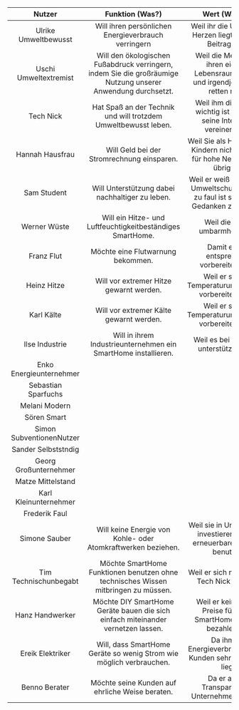 | Nutzer | Funktion (Was?) | Wert (Warum?) |
|:------:|:--------:|:----:|
| Ulrike Umweltbewusst | Will ihren persönlichen Energieverbrauch verringern | Weil ihr die Umwelt am Herzen liegt und jeder Beitrag zählt. |
| Uschi Umweltextremist | Will den ökologischen Fußabdruck verringern, indem Sie die großräumige Nutzung unserer Anwendung durchsetzt. | Weil die Menschheit ihren eigenen Lebensraum zerstört und irgendjemand sie retten muss. |
| Tech Nick | Hat Spaß an der Technik und will trotzdem Umweltbewusst leben. | Weil ihm die Umwelt wichtig ist und er so seine Interessen vereinen kann. |
| Hannah Hausfrau | Will Geld bei der Stromrechnung einsparen. | Weil Sie als Hausfrau mit Kindern nicht viel Geld für hohe Nebenkosten übrig hat. |
| Sam Student | Will Unterstützung dabei nachhaltiger zu leben.  | Weil er weiß wie wichtig Umweltschutz ist, aber zu faul ist sich selber Gedanken zu machen. |
| Werner Wüste | Will ein Hitze- und Luftfeuchtigkeitbeständiges SmartHome. | Weil die Wüste umbarmherzig ist. |
| Franz Flut | Möchte eine Flutwarnung bekommen. | Damit er sich entsprechend vorbereiten kann. |
| Heinz Hitze | Will vor extremer Hitze gewarnt werden. | Weil er sich auf Temperaturumstellungen vorbereiten muss. |
| Karl Kälte | Will vor extremer Kälte gewarnt werden. | Weil er sich auf Temperaturumstellungen vorbereiten muss. |
| Ilse Industrie | Will in ihrem Industrieunternehmen ein SmartHome installieren. | Weil es bei der Arbeit unterstützen kann. |
| Enko Energieunternehmer | | |
| Sebastian Sparfuchs | | |
| Melani Modern | | |
| Sören Smart | | |
| Simon SubventionenNutzer | | |
| Sander Selbststndig | | |
| Georg Großunternehmer | | |
| Matze Mittelstand | | |
| Karl Kleinunternehmer | | |
| Frederik Faul | | |
| Simone Sauber | Will keine Energie von Kohle- oder Atomkraftwerken beziehen. | Weil sie in Unternehmen investieren will, die erneuerbare Energien benutzen. |
| Tim Technischunbegabt | Möchte SmartHome Funktionen benutzen ohne technisches Wissen mitbringen zu müssen. | Weil er sich nicht gut mit Tech Nick versteht. |
| Hanz Handwerker | Möchte DIY SmartHome Geräte bauen die sich einfach miteinander vernetzen lassen. | Weil er keine hohen Preise für große SmartHome Anlagen bezahlen will. |
| Ereik Elektriker | Will, dass SmartHome Geräte so wenig Strom wie möglich verbrauchen. | Da ihm der Energieverbrauch seiner Kunden sehr am Herzen liegt. |
| Benno Berater | Möchte seine Kunden auf ehrliche Weise beraten. | Da er auf die Transparenz der Unternehmen vertraut. |
